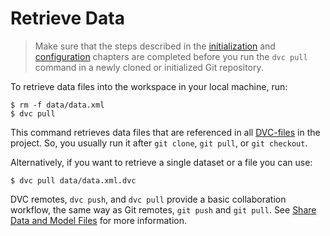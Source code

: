 # Retrieve Data

> Make sure that the steps described in the
> [initialization](/doc/get-started/initialize) and
> [configuration](/doc/get-started/configure) chapters are completed before you
> run the `dvc pull` command in a newly cloned or initialized Git repository.

To retrieve data files into the <abbr>workspace</abbr> in your local machine,
run:

```dvc
$ rm -f data/data.xml
$ dvc pull
```

This command retrieves data files that are referenced in all
[DVC-files](/doc/user-guide/dvc-file-format) in the <abbr>project</abbr>. So,
you usually run it after `git clone`, `git pull`, or `git checkout`.

Alternatively, if you want to retrieve a single dataset or a file you can use:

```dvc
$ dvc pull data/data.xml.dvc
```

DVC remotes, `dvc push`, and `dvc pull` provide a basic collaboration workflow,
the same way as Git remotes, `git push` and `git pull`. See
[Share Data and Model Files](/doc/use-cases/share-data-and-model-files) for more
information.
